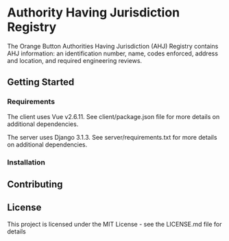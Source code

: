# Authority Having Jurisdiction Registry 

The Orange Button Authorities Having Jurisdiction (AHJ) Registry contains AHJ information: an identification number, name, codes enforced, address and location, and required engineering reviews.

## Getting Started

### Requirements

The client uses Vue v2.6.11. See client/package.json file for more details on additional dependencies.

The server uses Django 3.1.3. See server/requirements.txt for more details on additional dependencies.

### Installation


## Contributing


## License

This project is licensed under the MIT License - see the LICENSE.md file for details
 
